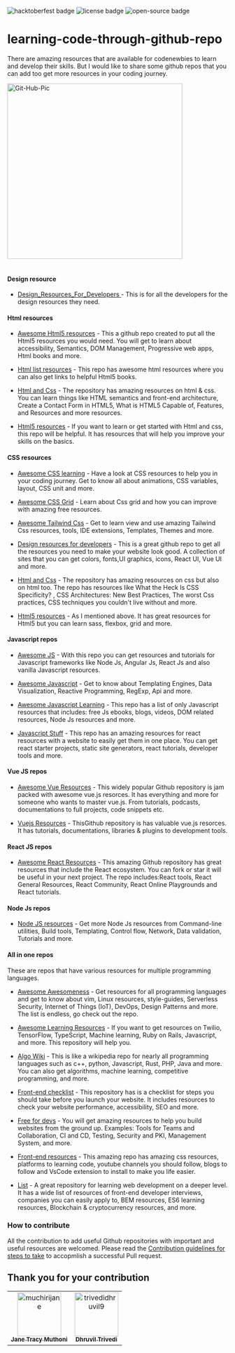 ![hacktoberfest badge](https://img.shields.io/badge/%F0%9F%94%A5-hacktoberfest-blue)  ![license badge](https://img.shields.io/badge/%E2%9C%94%20license-MIT-green) ![open-source badge](https://img.shields.io/badge/%F0%9F%90%B1%E2%80%8D%F0%9F%92%BB-Open--Source-orange)


# learning-code-through-github-repo

There are amazing resources that are available for codenewbies to learn and develop their skills. But I would like to share some github repos that you can add too get more resources in your coding journey.

<img src="https://i.ibb.co/kS3pSW9/Git-Hub-Pic.png" alt="Git-Hub-Pic" border="0" height = "400px">
<br>
<br>

#### Design resource
- [Design_Resources_For_Developers ](https://github.com/bradtraversy/design-resources-for-developers) - This is for all the developers for the design resources they need.

#### Html resources 

- [Awesome Html5 resources](https://github.com/diegocard/awesome-html5) - This a github repo created to put all the Html5 resources you would need. You will get to learn about accessibility, Semantics, DOM Management, Progressive web apps, Html books and more.

- [Html list resources](https://github.com/gloparco/Master-List-of-HTML5-JS-CSS-Resources/blob/master/html.md) - This repo has awesome html resources where you can also get links to helpful Html5 books.

- [Html and Css](https://github.com/zuzuleinen/html-and-css) - The repository has amazing resources on html & css. You can learn things like HTML semantics and front-end architecture, Create a Contact Form in HTML5, What is HTML5 Capable of, Features, and Resources and more resources.

- [Html5 resources](https://github.com/SirPepe/HTML5Resources) - If you want to learn or get started with Html and css, this repo will be helpful. It has resources that will help you improve your skills on the basics.

#### CSS resources 


- [Awesome CSS learning](https://github.com/micromata/awesome-css-learning) - Have a look at CSS resources to help you in your coding journey. Get to know all about animations, CSS variables, layout, CSS unit and more.

- [Awesome CSS Grid](https://github.com/valentinogagliardi/awesome-css-grid) - Learn about Css grid and how you can improve with amazing free resources.

- [Awesome Tailwind Css](https://github.com/aniftyco/awesome-tailwindcss) - Get to learn view and use amazing Tailwind Css resources, tools, IDE extensions, Templates, Themes and more.

- [Design resources for developers](https://github.com/bradtraversy/design-resources-for-developers) - This is a great github repo to get all the resources you need to make your website look good. A collection of sites that you can get colors, fonts,UI graphics, icons, React UI, Vue UI and more.

- [Html and Css](https://github.com/zuzuleinen/html-and-css) - The repository has amazing resources on css but also on html too. The repo has resources like What the Heck Is CSS Specificity? , CSS Architectures: New Best Practices, The worst Css practices, CSS techniques you couldn't live without and more.

- [Html5 resources](https://github.com/SirPepe/HTML5Resources) - As I mentioned above. It has great resources for Html5 but you can learn sass, flexbox, grid and more.

#### Javascript repos 

- [Awesome JS](https://github.com/serhiisol/awesome-js) - With this repo you can get resources and tutorials for Javascript frameworks like Node Js, Angular Js, React Js and also vanilla Javascript resources.

- [Awesome Javascript](https://github.com/sorrycc/awesome-javascript) - Get to know about Templating Engines, Data Visualization, Reactive Programming, RegExp, Api and more.

- [Awesome Javascript Learning](https://github.com/micromata/awesome-javascript-learning) - This repo has a list of only Javascript resources that includes: free Js ebooks, blogs, videos, DOM related resources, Node Js resources and more.

- [Javascript Stuff](https://github.com/ahfarmer/javascriptstuff-db) - This repo has an amazing resources for react resources with a website to easily get them in one place. You can get react starter projects, static site generators, react tutorials, developer tools and more.

#### Vue JS repos

- [Awesome Vue Resources](https://github.com/vuejs/awesome-vue) - This widely popular Github repository is jam packed with awesome vue.js resorces. It has everything and more for someone who wants to master vue.js. From tutorials, podcasts, documentations to full projects, code snippets etc.

- [Vuejs Resources](https://github.com/gliterd/vuejs-resources) - ThisGithub repository is has valuable vue.js resorces. It has tutorials, documentations, libraries & plugins to development tools.

#### React JS repos

- [Awesome React Resources](https://github.com/brillout/awesome-react-components) - This amazing Github repository has great resources that include the React ecosystem. You can fork or star it will be useful in your next project. The repo includes:React tools, React General Resources, React Community, React Online Playgrounds and React tutorials.

#### Node Js repos

- [Node JS resources](https://github.com/sindresorhus/awesome-nodejs) - Get more Node Js resources from Command-line utilities, Build tools, Templating, Control flow, Network, Data validation, Tutorials and more.

#### All in one repos 


These are repos that have various resources for multiple programming languages.

- [Awesome Awesomeness](https://github.com/bayandin/awesome-awesomeness) - Get resources for all programming languages and get to know about vim, Linux resources, style-guides, Serverless Security, Internet of Things (IoT), DevOps, Design Patterns and more. The list is endless, go check out the repo.

- [Awesome Learning Resources](https://github.com/lauragift21/awesome-learning-resources) - If you want to get resources on Twilio, TensorFlow, TypeScript, Machine learning, Ruby on Rails, Javascript, and more. This repository will help you.

- [Algo Wiki](https://github.com/vicky002/AlgoWiki) - This is like a wikipedia repo for nearly all programming languages such as c++, python, Javascript, Rust, PHP, Java and more. You can also get algorithms, machine learning, competitive programming, and more.

- [Front-end checklist](https://github.com/thedaviddias/Front-End-Checklist) - This repository has is a checklist for steps you should take before you launch your website. It includes resources to check your website performance, accessibility, SEO and more.

- [Free for devs](https://github.com/ripienaar/free-for-dev) - You will get amazing resources to help you build websites from the ground up. Examples: Tools for Teams and Collaboration, CI and CD, Testing, Security and PKI, Management System, and more.

- [Front-end resources](https://github.com/RitikPatni/Front-End-Web-Development-Resources#table-of-contents) - This amazing repo has amazing css resources, platforms to learning code, youtube channels you should follow, blogs to follow and VsCode extension to install to make you life easier.

- [List](https://github.com/jnv/lists) - A great repository for learning web development on a deeper level. It has a wide list of resources of front-end developer interviews, companies you can easily apply to, BEM resources, ES6 learning resources, Blockchain & cryptocurrency resources, and more.

### How to contribute
All the contribution to add useful Github repositories with important and useful resources are welcomed. Please read the [Contribution guidelines for steps to take](https://github.com/muchirijane/learning-code-through-github-repos/blob/main/CONTRIBUTING.md) to accopmlish a successful Pull request. 

## Thank you for your contribution
<!-- readme: contributors -start --> 
<table>
<tr>
    <td align="center">
        <a href="https://github.com/muchirijane">
            <img src="https://avatars3.githubusercontent.com/u/54930887?v=4" width="100;" alt="muchirijane"/>
            <br />
            <sub><b>Jane Tracy Muthoni</b></sub>
        </a>
    </td>
    <td align="center">
        <a href="https://github.com/trivedidhruvil9">
            <img src="https://avatars0.githubusercontent.com/u/56179904?v=4" width="100;" alt="trivedidhruvil9"/>
            <br />
            <sub><b>Dhruvil Trivedi</b></sub>
        </a>
    </td></tr>
</table>
<!-- readme: contributors -end -->
